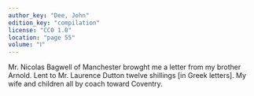 ```yaml
---
author_key: "Dee, John"
edition_key: "compilation"
license: "CC0 1.0"
location: "page 55"
volume: "Ⅰ"
---
```

Mr. Nicolas Bagwell of Manchester browght me a letter from my brother Arnold.
Lent to Mr. Laurence Dutton twelve shillings [in Greek letters]. My wife and
children all by coach toward Coventry.

